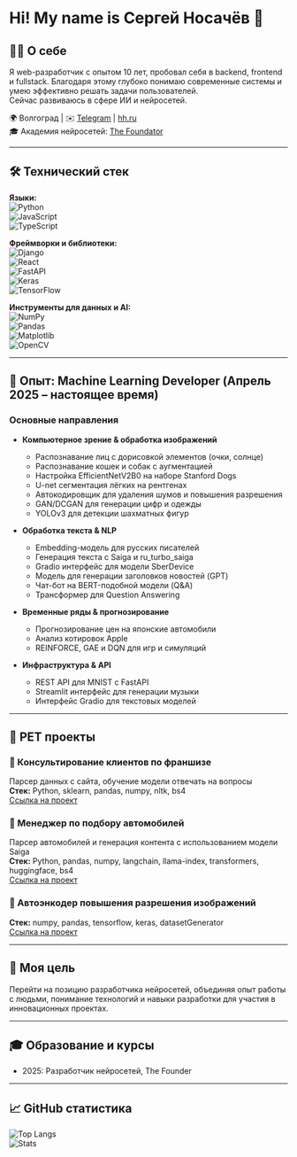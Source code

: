 # Hi! My name is Сергей Носачёв 👋

## 👨‍💻 О себе
Я web-разработчик с опытом 10 лет, пробовал себя в backend, frontend и fullstack. Благодаря этому глубоко понимаю современные системы и умею эффективно решать задачи пользователей.  
Сейчас развиваюсь в сфере ИИ и нейросетей.  

🌍 Волгоград | ✉️ [Telegram](https://t.me/svnosachev) | [hh.ru](http://volgograd.hh.ru/resume/1526069eff0e9b80290039ed1f565175715a79)  
🎓 Академия нейросетей: [The Foundator](https://t.me/thefoundator)

---

## 🛠️ Технический стек

**Языки:**  
![Python](https://img.shields.io/badge/-Python-3776AB?style=flat&logo=python&logoColor=white)  
![JavaScript](https://img.shields.io/badge/-JavaScript-F7DF1E?style=flat&logo=javascript&logoColor=black)  
![TypeScript](https://img.shields.io/badge/-TypeScript-3178C6?style=flat&logo=typescript&logoColor=white)  

**Фреймворки и библиотеки:**  
![Django](https://img.shields.io/badge/-Django-092E20?style=flat&logo=django&logoColor=white)  
![React](https://img.shields.io/badge/-React-61DAFB?style=flat&logo=react&logoColor=black)  
![FastAPI](https://img.shields.io/badge/-FastAPI-009688?style=flat&logo=fastapi&logoColor=white)  
![Keras](https://img.shields.io/badge/-Keras-D00000?style=flat&logo=keras&logoColor=white)  
![TensorFlow](https://img.shields.io/badge/-TensorFlow-FF6F00?style=flat&logo=tensorflow&logoColor=white)  

**Инструменты для данных и AI:**  
![NumPy](https://img.shields.io/badge/-NumPy-013243?style=flat&logo=numpy&logoColor=white)  
![Pandas](https://img.shields.io/badge/-Pandas-150458?style=flat&logo=pandas&logoColor=white)  
![Matplotlib](https://img.shields.io/badge/-Matplotlib-11557C?style=flat&logo=matplotlib&logoColor=white)  
![OpenCV](https://img.shields.io/badge/-OpenCV-5C3EE8?style=flat&logo=opencv&logoColor=white)  

---

## 🚀 Опыт: Machine Learning Developer (Апрель 2025 – настоящее время)

### Основные направления
- **Компьютерное зрение & обработка изображений**  
  - Распознавание лиц с дорисовкой элементов (очки, солнце)  
  - Распознавание кошек и собак с аугментацией  
  - Настройка EfficientNetV2B0 на наборе Stanford Dogs  
  - U-net сегментация лёгких на рентгенах  
  - Автокодировщик для удаления шумов и повышения разрешения  
  - GAN/DCGAN для генерации цифр и одежды  
  - YOLOv3 для детекции шахматных фигур  

- **Обработка текста & NLP**  
  - Embedding-модель для русских писателей  
  - Генерация текста с Saiga и ru_turbo_saiga  
  - Gradio интерфейс для модели SberDevice  
  - Модель для генерации заголовков новостей (GPT)  
  - Чат-бот на BERT-подобной модели (Q&A)  
  - Трансформер для Question Answering  

- **Временные ряды & прогнозирование**  
  - Прогнозирование цен на японские автомобили  
  - Анализ котировок Apple  
  - REINFORCE, GAE и DQN для игр и симуляций  

- **Инфраструктура & API**  
  - REST API для MNIST с FastAPI  
  - Streamlit интерфейс для генерации музыки  
  - Интерфейс Gradio для текстовых моделей  

---

## 📂 PET проекты

### 📌 Консультирование клиентов по франшизе  
Парсер данных с сайта, обучение модели отвечать на вопросы  
**Стек:** Python, sklearn, pandas, numpy, nltk, bs4  
[Ссылка на проект](https://github.com/snosachyev/franchise)

### 📌 Менеджер по подбору автомобилей  
Парсер автомобилей и генерация контента с использованием модели Saiga  
**Стек:** Python, pandas, numpy, langchain, llama-index, transformers, huggingface, bs4  
[Ссылка на проект](https://github.com/snosachyev/auto_manger)

### 📌 Автоэнкодер повышения разрешения изображений  
**Стек:** numpy, pandas, tensorflow, keras, datasetGenerator  
[Ссылка на проект](https://github.com/snosachyev/increasing_image_resolution)

---

## 🎯 Моя цель
Перейти на позицию разработчика нейросетей, объединяя опыт работы с людьми, понимание технологий и навыки разработки для участия в инновационных проектах.

---

## 🎓 Образование и курсы
- 2025: Разработчик нейросетей, The Founder

---

## 📈 GitHub статистика
![Top Langs](https://github-readme-stats.vercel.app/api/top-langs/?username=snosachyev&layout=compact&theme=tokyonight)  
![Stats](https://github-readme-stats.vercel.app/api?username=snosachyev&show_icons=true&theme=tokyonight&count_private=true)
